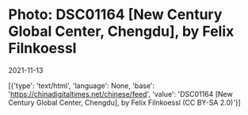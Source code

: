 # Photo: DSC01164 [New Century Global Center, Chengdu], by Felix Filnkoessl

2021-11-13

[{'type': 'text/html', 'language': None, 'base': 'https://chinadigitaltimes.net/chinese/feed', 'value': 'DSC01164 [New Century Global Center, Chengdu], by Felix Filnkoessl (CC BY-SA 2.0)'}]